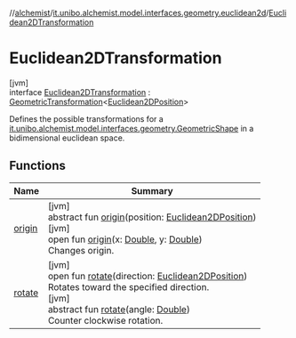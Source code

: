 //[alchemist](../../../index.md)/[it.unibo.alchemist.model.interfaces.geometry.euclidean2d](../index.md)/[Euclidean2DTransformation](index.md)

# Euclidean2DTransformation

[jvm]\
interface [Euclidean2DTransformation](index.md) : [GeometricTransformation](../../it.unibo.alchemist.model.interfaces.geometry/-geometric-transformation/index.md)<[Euclidean2DPosition](../../it.unibo.alchemist.model.implementations.positions/-euclidean2-d-position/index.md)> 

Defines the possible transformations for a [it.unibo.alchemist.model.interfaces.geometry.GeometricShape](../../it.unibo.alchemist.model.interfaces.geometry/-geometric-shape/index.md) in a bidimensional euclidean space.

## Functions

| Name | Summary |
|---|---|
| [origin](index.md#368102209%2FFunctions%2F-267951372) | [jvm]<br>abstract fun [origin](index.md#368102209%2FFunctions%2F-267951372)(position: [Euclidean2DPosition](../../it.unibo.alchemist.model.implementations.positions/-euclidean2-d-position/index.md))<br>[jvm]<br>open fun [origin](origin.md)(x: [Double](https://kotlinlang.org/api/latest/jvm/stdlib/kotlin/-double/index.html), y: [Double](https://kotlinlang.org/api/latest/jvm/stdlib/kotlin/-double/index.html))<br>Changes origin. |
| [rotate](rotate.md) | [jvm]<br>open fun [rotate](rotate.md)(direction: [Euclidean2DPosition](../../it.unibo.alchemist.model.implementations.positions/-euclidean2-d-position/index.md))<br>Rotates toward the specified direction.<br>[jvm]<br>abstract fun [rotate](rotate.md)(angle: [Double](https://kotlinlang.org/api/latest/jvm/stdlib/kotlin/-double/index.html))<br>Counter clockwise rotation. |
